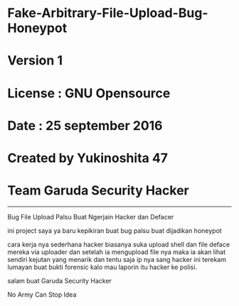 # Fake-Arbitrary-File-Upload-Bug-Honeypot
# Version 1 
# License : GNU Opensource
# Date : 25 september 2016
# Created by Yukinoshita 47
# Team Garuda Security Hacker

________________________________________________________
Bug File Upload Palsu Buat Ngerjain Hacker dan Defacer

ini project saya ya baru kepikiran buat bug palsu buat dijadikan honeypot

cara kerja nya sederhana hacker biasanya suka upload shell dan file deface mereka via uploader dan setelah
ia mengupload file nya maka ia akan lihat sendiri kejutan yang menarik dan tentu saja ip nya
sang hacker ini terekam lumayan buat bukti forensic kalo mau laporin itu hacker ke polisi.


salam buat Garuda Security Hacker

No Army Can Stop Idea
